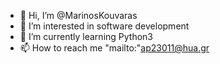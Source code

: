 - 👋 Hi, I’m @MarinosKouvaras
- 👀 I’m interested in software development
- 🌱 I’m currently learning Python3
- 📫 How to reach me "mailto:"ap23011@hua.gr

<!---
MarinosKouvaras/MarinosKouvaras is a ✨ special ✨ repository because its `README.md` (this file) appears on your GitHub profile.
You can click the Preview link to take a look at your changes.
--->

